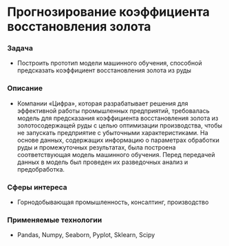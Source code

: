 # Прогнозирование коэффициента восстановления золота

### Задача  
- Построить прототип модели машинного обучения, способной предсказать коэффициент восстановления золота из руды

### Описание
- Компании «Цифра», которая разрабатывает решения для эффективной работы промышленных предприятий, требовалась модель для предсказания коэффициента восстановления золота из золотосодержащей руды с целью оптимизации производства, чтобы не запускать предприятие с убыточными характеристиками. На основе данных, содержащих информацию о параметрах обработки руды и промежуточных результатах, была построена соответствующая модель машинного обучения. Перед передачей данных в модель был проведен их разведочных анализ и предобработка. 

### Сферы интереса
- Горнодобывающая промышленность, консалтинг, производство

### Применяемые технологии
- Pandas, Numpy, Seaborn, Pyplot, Sklearn, Scipy

